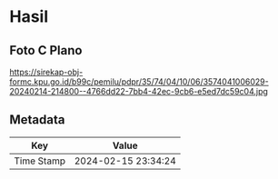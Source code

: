 # Hasil

## Foto C Plano

https://sirekap-obj-formc.kpu.go.id/b99c/pemilu/pdpr/35/74/04/10/06/3574041006029-20240214-214800--4766dd22-7bb4-42ec-9cb6-e5ed7dc59c04.jpg


## Metadata

| Key        | Value               |
| ---------- | ------------------- |
| Time Stamp | 2024-02-15 23:34:24 |



